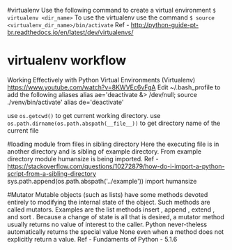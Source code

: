 #virtualenv
Use the following command to create a virtual environment ```$ virtualenv <dir_name>```
To use the virtualenv use the command ```$ source <virtualenv_dir_name>/bin/activate```
Ref -
http://python-guide-pt-br.readthedocs.io/en/latest/dev/virtualenvs/

# virtualenv workflow
Working Effectively with Python Virtual Environments (Virtualenv)
https://www.youtube.com/watch?v=8KWVEc6vFgA
Edit ~/.bash_profile to add the following aliases
alias ae='deactivate &> /dev/null; source ./venv/bin/activate'
alias de='deactivate'


use ```os.getcwd()``` to get current working directory.
use ```os.path.dirname(os.path.abspath(__file__))``` to get directory name of the current file


#loading module from files in sibling directory
Here the executing file is in another directory and is sibling of example directory. From example directory module humansize is being imported.
Ref - https://stackoverflow.com/questions/10272879/how-do-i-import-a-python-script-from-a-sibling-directory
  sys.path.append(os.path.abspath('../example'))
  import humansize

#Mutator
Mutable objects (such as lists) have some methods devoted entirely to modifying the internal state of the object.
Such methods are called mutators. Examples are the list methods insert , append , extend , and sort . Because a change of state is all that is desired, a mutator method usually returns no value of interest to the caller. Python never-theless automatically returns the special value None even when a method does not explicitly return a value.
Ref - Fundaments of Python - 5.1.6
